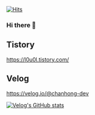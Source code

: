 [![Hits](https://hits.seeyoufarm.com/api/count/incr/badge.svg?url=https%3A%2F%2Fgithub.com%2Fchanhong-dev%2Fchanhong-dev&count_bg=%2379C83D&title_bg=%23555555&icon=&icon_color=%23E7E7E7&title=%EB%B0%A9%EB%AC%B8%EC%9E%90+%EC%88%98&edge_flat=false)](https://hits.seeyoufarm.com)

### Hi there 👋

## Tistory
https://l0u0l.tistory.com/

## Velog
https://velog.io/@chanhong-dev

[![Velog's GitHub stats](https://velog-readme-stats.vercel.app/api?name=chanhong-dev)](https://velog.io/@chanhong-dev)
